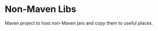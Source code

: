 Non-Maven Libs
==============

Maven project to host non-Maven jars and copy them to useful places.
